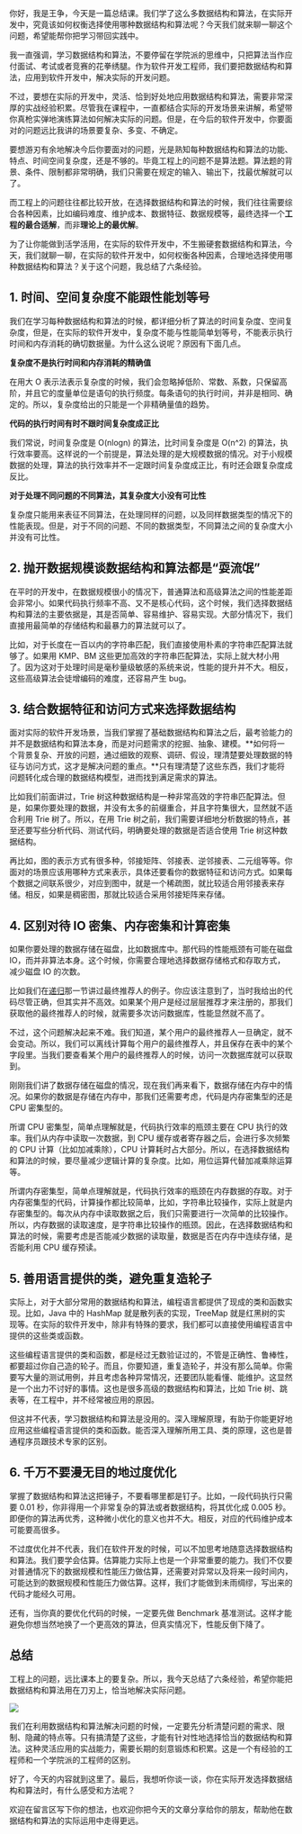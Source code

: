你好，我是王争，今天是一篇总结课。我们学了这么多数据结构和算法，在实际开发中，究竟该如何权衡选择使用哪种数据结构和算法呢？今天我们就来聊一聊这个问题，希望能帮你把学习带回实践中。

我一直强调，学习数据结构和算法，不要停留在学院派的思维中，只把算法当作应付面试、考试或者竞赛的花拳绣腿。作为软件开发工程师，我们要把数据结构和算法，应用到软件开发中，解决实际的开发问题。

不过，要想在实际的开发中，灵活、恰到好处地应用数据结构和算法，需要非常深厚的实战经验积累。尽管我在课程中，一直都结合实际的开发场景来讲解，希望带你真枪实弹地演练算法如何解决实际的问题。但是，在今后的软件开发中，你要面对的问题远比我讲的场景要复杂、多变、不确定。

要想游刃有余地解决今后你要面对的问题，光是熟知每种数据结构和算法的功能、特点、时间空间复杂度，还是不够的。毕竟工程上的问题不是算法题。算法题的背景、条件、限制都非常明确，我们只需要在规定的输入、输出下，找最优解就可以了。

而工程上的问题往往都比较开放，在选择数据结构和算法的时候，我们往往需要综合各种因素，比如编码难度、维护成本、数据特征、数据规模等，最终选择一个**工程的最合适解**，而非**理论上的最优解**。

为了让你能做到活学活用，在实际的软件开发中，不生搬硬套数据结构和算法，今天，我们就聊一聊，在实际的软件开发中，如何权衡各种因素，合理地选择使用哪种数据结构和算法？关于这个问题，我总结了六条经验。

## 1\. 时间、空间复杂度不能跟性能划等号

我们在学习每种数据结构和算法的时候，都详细分析了算法的时间复杂度、空间复杂度，但是，在实际的软件开发中，复杂度不能与性能简单划等号，不能表示执行时间和内存消耗的确切数据量。为什么这么说呢？原因有下面几点。

**复杂度不是执行时间和内存消耗的精确值**

在用大 O 表示法表示复杂度的时候，我们会忽略掉低阶、常数、系数，只保留高阶，并且它的度量单位是语句的执行频度。每条语句的执行时间，并非是相同、确定的。所以，复杂度给出的只能是一个非精确量值的趋势。

**代码的执行时间有时不跟时间复杂度成正比**

我们常说，时间复杂度是 O(nlogn) 的算法，比时间复杂度是 O(n^2) 的算法，执行效率要高。这样说的一个前提是，算法处理的是大规模数据的情况。对于小规模数据的处理，算法的执行效率并不一定跟时间复杂度成正比，有时还会跟复杂度成反比。

**对于处理不同问题的不同算法，其复杂度大小没有可比性**

复杂度只能用来表征不同算法，在处理同样的问题，以及同样数据类型的情况下的性能表现。但是，对于不同的问题、不同的数据类型，不同算法之间的复杂度大小并没有可比性。

## 2\. 抛开数据规模谈数据结构和算法都是“耍流氓”

在平时的开发中，在数据规模很小的情况下，普通算法和高级算法之间的性能差距会非常小。如果代码执行频率不高、又不是核心代码，这个时候，我们选择数据结构和算法的主要依据是，其是否简单、容易维护、容易实现。大部分情况下，我们直接用最简单的存储结构和最暴力的算法就可以了。

比如，对于长度在一百以内的字符串匹配，我们直接使用朴素的字符串匹配算法就够了。如果用 KMP、BM 这些更加高效的字符串匹配算法，实际上就大材小用了。因为这对于处理时间是毫秒量级敏感的系统来说，性能的提升并不大。相反，这些高级算法会徒增编码的难度，还容易产生 bug。

## 3\. 结合数据特征和访问方式来选择数据结构

面对实际的软件开发场景，当我们掌握了基础数据结构和算法之后，最考验能力的并不是数据结构和算法本身，而是对问题需求的挖掘、抽象、建模。**如何将一个背景复杂、开放的问题，通过细致的观察、调研、假设，理清楚要处理数据的特征与访问方式，这才是解决问题的重点。**只有理清楚了这些东西，我们才能将问题转化成合理的数据结构模型，进而找到满足需求的算法。

比如我们前面讲过，Trie 树这种数据结构是一种非常高效的字符串匹配算法。但是，如果你要处理的数据，并没有太多的前缀重合，并且字符集很大，显然就不适合利用 Trie 树了。所以，在用 Trie 树之前，我们需要详细地分析数据的特点，甚至还要写些分析代码、测试代码，明确要处理的数据是否适合使用 Trie 树这种数据结构。

再比如，图的表示方式有很多种，邻接矩阵、邻接表、逆邻接表、二元组等等。你面对的场景应该用哪种方式来表示，具体还要看你的数据特征和访问方式。如果每个数据之间联系很少，对应到图中，就是一个稀疏图，就比较适合用邻接表来存储。相反，如果是稠密图，那就比较适合采用邻接矩阵来存储。

## 4\. 区别对待 IO 密集、内存密集和计算密集

如果你要处理的数据存储在磁盘，比如数据库中。那代码的性能瓶颈有可能在磁盘 IO，而并非算法本身。这个时候，你需要合理地选择数据存储格式和存取方式，减少磁盘 IO 的次数。

比如我们在[递归](https://time.geekbang.org/column/article/41440)那一节讲过最终推荐人的例子。你应该注意到了，当时我给出的代码尽管正确，但其实并不高效。如果某个用户是经过层层推荐才来注册的，那我们获取他的最终推荐人的时候，就需要多次访问数据库，性能显然就不高了。

不过，这个问题解决起来不难。我们知道，某个用户的最终推荐人一旦确定，就不会变动。所以，我们可以离线计算每个用户的最终推荐人，并且保存在表中的某个字段里。当我们要查看某个用户的最终推荐人的时候，访问一次数据库就可以获取到。

刚刚我们讲了数据存储在磁盘的情况，现在我们再来看下，数据存储在内存中的情况。如果你的数据是存储在内存中，那我们还需要考虑，代码是内存密集型的还是 CPU 密集型的。

所谓 CPU 密集型，简单点理解就是，代码执行效率的瓶颈主要在 CPU 执行的效率。我们从内存中读取一次数据，到 CPU 缓存或者寄存器之后，会进行多次频繁的 CPU 计算（比如加减乘除），CPU 计算耗时占大部分。所以，在选择数据结构和算法的时候，要尽量减少逻辑计算的复杂度。比如，用位运算代替加减乘除运算等。

所谓内存密集型，简单点理解就是，代码执行效率的瓶颈在内存数据的存取。对于内存密集型的代码，计算操作都比较简单，比如，字符串比较操作，实际上就是内存密集型的。每次从内存中读取数据之后，我们只需要进行一次简单的比较操作。所以，内存数据的读取速度，是字符串比较操作的瓶颈。因此，在选择数据结构和算法的时候，需要考虑是否能减少数据的读取量，数据是否在内存中连续存储，是否能利用 CPU 缓存预读。

## 5\. 善用语言提供的类，避免重复造轮子

实际上，对于大部分常用的数据结构和算法，编程语言都提供了现成的类和函数实现。比如，Java 中的 HashMap 就是散列表的实现，TreeMap 就是红黑树的实现等。在实际的软件开发中，除非有特殊的要求，我们都可以直接使用编程语言中提供的这些类或函数。

这些编程语言提供的类和函数，都是经过无数验证过的，不管是正确性、鲁棒性，都要超过你自己造的轮子。而且，你要知道，重复造轮子，并没有那么简单。你需要写大量的测试用例，并且考虑各种异常情况，还要团队能看懂、能维护。这显然是一个出力不讨好的事情。这也是很多高级的数据结构和算法，比如 Trie 树、跳表等，在工程中，并不经常被应用的原因。

但这并不代表，学习数据结构和算法是没用的。深入理解原理，有助于你能更好地应用这些编程语言提供的类和函数。能否深入理解所用工具、类的原理，这也是普通程序员跟技术专家的区别。

## 6\. 千万不要漫无目的地过度优化

掌握了数据结构和算法这把锤子，不要看哪里都是钉子。比如，一段代码执行只需要 0.01 秒，你非得用一个非常复杂的算法或者数据结构，将其优化成 0.005 秒。即便你的算法再优秀，这种微小优化的意义也并不大。相反，对应的代码维护成本可能要高很多。

不过度优化并不代表，我们在软件开发的时候，可以不加思考地随意选择数据结构和算法。我们要学会估算。估算能力实际上也是一个非常重要的能力。我们不仅要对普通情况下的数据规模和性能压力做估算，还需要对异常以及将来一段时间内，可能达到的数据规模和性能压力做估算。这样，我们才能做到未雨绸缪，写出来的代码才能经久可用。

还有，当你真的要优化代码的时候，一定要先做 Benchmark 基准测试。这样才能避免你想当然地换了一个更高效的算法，但真实情况下，性能反倒下降了。

## 总结

工程上的问题，远比课本上的要复杂。所以，我今天总结了六条经验，希望你能把数据结构和算法用在刀刃上，恰当地解决实际问题。

![](https://static001.geekbang.org/resource/image/f7/f4/f7125dded207f84d3e363ef1603b03f4.jpg?wh=1142*815)

我们在利用数据结构和算法解决问题的时候，一定要先分析清楚问题的需求、限制、隐藏的特点等。只有搞清楚了这些，才能有针对性地选择恰当的数据结构和算法。这种灵活应用的实战能力，需要长期的刻意锻炼和积累。这是一个有经验的工程师和一个学院派的工程师的区别。

好了，今天的内容就到这里了。最后，我想听你谈一谈，你在实际开发选择数据结构和算法时，有什么感受和方法呢？

欢迎在留言区写下你的想法，也欢迎你把今天的文章分享给你的朋友，帮助他在数据结构和算法的实际运用中走得更远。